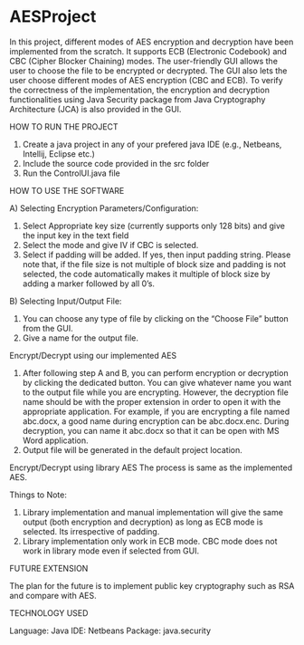 # AESProject
In this project, different modes of AES encryption and decryption have been implemented from the scratch. It supports ECB (Electronic Codebook) and CBC (Cipher Blocker Chaining) modes. The user-friendly GUI allows the user to choose the file to be encrypted or decrypted. The GUI also lets the user choose different modes of AES encryption (CBC and ECB). 
To verify the correctness of the implementation, the encryption and decryption functionalities using Java Security package from Java Cryptography Architecture (JCA) is also provided in the GUI. 

HOW TO RUN THE PROJECT
1) Create a java project in any of your prefered java IDE (e.g., Netbeans, Intellij, Eclipse etc.)
2) Include the source code provided in the src folder
3) Run the ControlUI.java file

HOW TO USE THE SOFTWARE

A) Selecting Encryption Parameters/Configuration:
1) Select Appropriate key size (currently supports only 128 bits) and give the input key in the text field
2) Select the mode and give IV if CBC is selected.
3) Select if padding will be added. If yes, then input padding string. Please note that, if the file size is not multiple of block size and padding is not selected, the code automatically makes it multiple of block size by adding a marker followed by all 0’s.

B) Selecting Input/Output File:
1) You can choose any type of file by clicking on the “Choose File” button from the GUI.
2) Give a name for the output file.

Encrypt/Decrypt using our implemented AES
1) After following step A and B, you can perform encryption or decryption by clicking the dedicated button. You can give whatever name you want to the output file while you are encrypting. However, the decryption file name should be with the proper extension in order to open it with the appropriate application. For example, if you are encrypting a file named abc.docx, a good name during encryption can be abc.docx.enc. During decryption, you can name it abc.docx so that it can be open with MS Word application.
2) Output file will be generated in the default project location.

Encrypt/Decrypt using library AES
The process is same as the implemented AES.

Things to Note:
1) Library implementation and manual implementation will give the same output (both encryption and decryption) as long as
ECB mode is selected. Its irrespective of padding.
2) Library implementation only work in ECB mode. CBC mode does not work in library mode even if selected from GUI.

FUTURE EXTENSION

The plan for the future is to implement public key cryptography such as RSA and compare with AES.

TECHNOLOGY USED

Language: Java
IDE: Netbeans
Package: java.security
